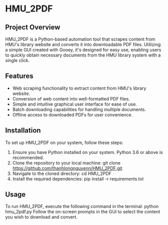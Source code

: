 # HMU_2PDF

## Project Overview
HMU_2PDF is a Python-based automation tool that scrapes content from HMU's library website and converts it into downloadable PDF files. Utilizing a simple GUI created with Gooey, it's designed for easy use, enabling users to quickly obtain necessary documents from the HMU library system with a single click.

## Features
- Web scraping functionality to extract content from HMU's library website.
- Conversion of web content into well-formatted PDF files.
- Simple and intuitive graphical user interface for ease of use.
- Batch downloading capabilities for handling multiple documents.
- Offline access to downloaded PDFs for user convenience.

## Installation
To set up HMU_2PDF on your system, follow these steps:

1. Ensure you have Python installed on your system. Python 3.6 or above is recommended.
2. Clone the repository to your local machine:
  git clone https://github.com/thanhlongnguyenn/HMU_2PDF.git
3. Navigate to the cloned directory:
  cd HMU_2PDF
4. Install the required dependencies:
  pip install -r requirements.txt


## Usage
To run HMU_2PDF, execute the following command in the terminal:
  python hmu_2pdf.py
Follow the on-screen prompts in the GUI to select the content you wish to download and convert.
